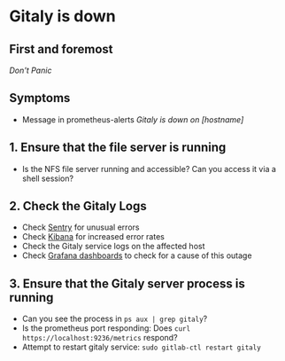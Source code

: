 # Gitaly is down

## First and foremost

*Don't Panic*

## Symptoms

* Message in prometheus-alerts _Gitaly is down on [hostname]_

## 1. Ensure that the file server is running

- Is the NFS file server running and accessible? Can you access it via a shell session?

## 2. Check the Gitaly Logs

- Check [Sentry](https://sentry.gitlap.com/gitlab/gitaly-production/) for unusual errors
- Check [Kibana](https://log.gitlap.com/goto/5347dee91b984026567bfa48f30c38fb) for increased error rates
- Check the Gitaly service logs on the affected host
- Check [Grafana dashboards](https://performance.gitlab.net/dashboard/db/gitaly-nfs-metrics-per-host?orgId=1) to check for a cause of this outage

## 3. Ensure that the Gitaly server process is running

- Can you see the process in `ps aux | grep gitaly`?
- Is the prometheus port responding: Does `curl https://localhost:9236/metrics` respond?
- Attempt to restart gitaly service: `sudo gitlab-ctl restart gitaly`

